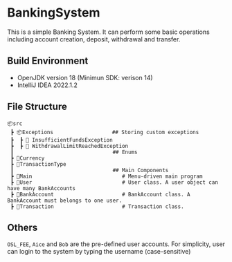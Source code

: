 # BankingSystem
This is a simple Banking System. It can perform some basic operations including account creation, deposit, withdrawal and transfer.

## Build Environment
* OpenJDK version 18 (Minimun SDK: verison 14)
* IntelliJ IDEA 2022.1.2

## File Structure

```
📦src
 ┣ 📦Exceptions                   ## Storing custom exceptions
 ┣  ┣ 📜 InsufficientFundsException                 
 ┣  ┣ 📜 WithdrawalLimitReachedException         
 ┃                                ## Enums
 ┣ 📜Currency                       
 ┣ 📜TransactionType                       
 ┃                                ## Main Components
 ┣ 📜Main                             # Menu-driven main program
 ┣ 📜User                             # User class. A user object can have many BankAccounts
 ┣ 📜BankAccount                      # BankAccount class. A BankAccount must belongs to one user.
 ┣ 📜Transaction                      # Transaction class.
 ```

## Others
`OSL_FEE`, `Aice` and `Bob` are the pre-defined user accounts. For simplicity, user can login to the system by typing the username (case-sensitive)





